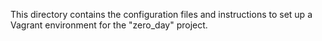 This directory contains the configuration files and instructions to set up a Vagrant environment for the "zero_day" project.

